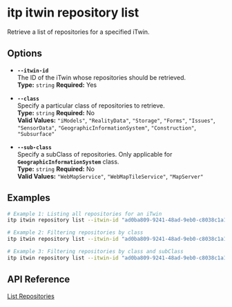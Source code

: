 # itp itwin repository list

Retrieve a list of repositories for a specified iTwin.

## Options

- **`--itwin-id`**  
  The ID of the iTwin whose repositories should be retrieved.  
  **Type:** `string` **Required:** Yes

- **`--class`**  
  Specify a particular class of repositories to retrieve.  
  **Type:** `string` **Required:** No  
  **Valid Values:** `"iModels"`, `"RealityData"`, `"Storage"`, `"Forms"`, `"Issues"`, `"SensorData"`, `"GeographicInformationSystem"`, `"Construction"`, `"Subsurface"`

- **`--sub-class`**  
  Specify a subClass of repositories. Only applicable for **`GeographicInformationSystem`** class.  
  **Type:** `string` **Required:** No  
  **Valid Values:** `"WebMapService"`, `"WebMapTileService"`, `"MapServer"`

## Examples

```bash
# Example 1: Listing all repositories for an iTwin
itp itwin repository list --itwin-id "ad0ba809-9241-48ad-9eb0-c8038c1a1d51"

# Example 2: Filtering repositories by class
itp itwin repository list --itwin-id "ad0ba809-9241-48ad-9eb0-c8038c1a1d51" --class "iModels"

# Example 3: Filtering repositories by class and subClass
itp itwin repository list --itwin-id "ad0ba809-9241-48ad-9eb0-c8038c1a1d51" --class "GeographicInformationSystem" --sub-class "WebMapTileService"
```

## API Reference

[List Repositories](https://developer.bentley.com/apis/itwins/operations/get-repositories-by-itwin-id/)
